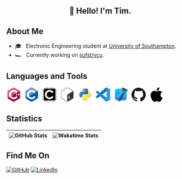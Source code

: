 <h2 align="center">👋 Hello! I'm Tim.</h2>

## About Me
- 🎓 &nbsp; Electronic Engineering student at [University of Southampton](https://www.ecs.soton.ac.uk/).
- 🏎 &nbsp; Currently working on [sufst/vcu](https://github.com/sufst/vcu).


## Languages and Tools
<div>
  <img src="https://github.com/devicons/devicon/blob/master/icons/cplusplus/cplusplus-original.svg" title="C++" alt="C++" width="40" height="40"/>&nbsp;
  <img src="https://github.com/devicons/devicon/blob/master/icons/c/c-original.svg" title="C" alt="C" width="40" height="40"/>&nbsp;
  <img src="https://github.com/devicons/devicon/blob/master/icons/embeddedc/embeddedc-original.svg" title="Embedded C" alt="Embedded C" width="40" height="40"/>&nbsp;
  <img src="https://github.com/devicons/devicon/blob/master/icons/bash/bash-original.svg" title="Bash" alt="Bash" width="40" height="40"/>&nbsp;
  <img src="https://github.com/devicons/devicon/blob/master/icons/python/python-original.svg" title="Python" alt="Python" width="40" height="40"/>&nbsp;
  <img src="https://github.com/devicons/devicon/blob/master/icons/vscode/vscode-original.svg" title="VSCode" alt="VSCode" width="40" height="40"/>&nbsp;
  <img src="https://github.com/devicons/devicon/blob/master/icons/xcode/xcode-original.svg" title="Xcode" alt="Xcode" width="40" height="40"/>&nbsp;
  <img src="https://github.com/devicons/devicon/blob/master/icons/github/github-original.svg" title="GitHub" alt="GitHub" width="40" height="40"/>&nbsp;
<!--   <img src="https://github.com/devicons/devicon/blob/master/icons/git/git-original-wordmark.svg" title="Git" alt="Git" width="40" height="40"/>&nbsp; -->
  <img src="https://github.com/devicons/devicon/blob/master/icons/apple/apple-original.svg" title="Apple" alt="Apple" width="40" height="40"/>&nbsp;
<!--   <img src="https://github.com/devicons/devicon/blob/master/icons/linux/linux-original.svg" title="Linux" alt="Linux" width="40" height="40"/> -->
</div>


## Statistics

| <a><img align="center" src="https://github-readme-stats-pzhxd65xr-t-bre.vercel.app/api?username=t-bre&count_private=true&show_icons=true&custom_title=GitHub&hide_border=true" alt="GitHub Stats" /></a> | <a><img align="center" src="https://github-readme-stats.vercel.app/api/wakatime?username=t_bre&langs_count=5&hide_border=true&custom_title=Wakatime" alt="Wakatime Stats"/></a> |
| ------------- | ------------- |

## Find Me On
<p><a href="https://github.com/t-bre" target="_blank"><img alt="GitHub" src="https://img.shields.io/badge/GitHub-%2312100E.svg?&style=for-the-badge&logo=Github&logoColor=white" /></a> <a href="https://www.linkedin.com/in/timothy-brewis/" target="_blank"><img alt="LinkedIn" src="https://img.shields.io/badge/linkedin-%230077B5.svg?&style=for-the-badge&logo=linkedin&logoColor=white" /></a>
</p>
